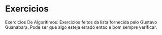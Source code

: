 # Exercicios
 Exercicios De Algoritimos:
 Exercicios feitos da lista fornecida pelo Gustavo Guanabara.
 Pode ser que algo esteja errado entao e bom sempre verificar.
 
 
